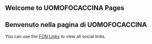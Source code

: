 ## Welcome to UOMOFOCACCINA Pages
## Benvenuto nella pagina di UOMOFOCACCINA
You can use the [FCN Links](https://linktr.ee/uomofocaccina) to view all social links.



